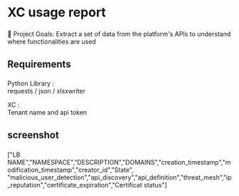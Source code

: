 <h1 align="left">XC usage report</h1>

###

<p align="left">🎯 Project Goals: Extract a set of data from the platform's APIs to understand where functionalities are used </p>

###

<h2 align="left">Requirements </h2>

###

<p align="left">Python Library : <br> requests / json / xlsxwriter </p>
<p align="left">XC : <br> Tenant name and api token </p>

###

<h2 align="left">screenshot </h2>

###

<p align="left">["LB NAME","NAMESPACE","DESCRIPTION","DOMAINS","creation_timestamp","modification_timestamp","creator_id","State", 	"malicious_user_detection","api_discovery","api_definition","threat_mesh","ip_reputation","certificate_expiration","Certificat status"]</p>


